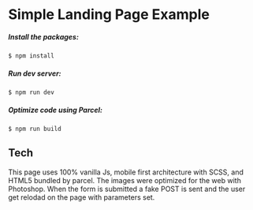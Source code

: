 # Simple Landing Page Example

##### Install the packages:
```
$ npm install
```

##### Run dev server:
```
$ npm run dev
```

##### Optimize code using Parcel:
```
$ npm run build
```

## Tech

This page uses 100% vanilla Js, mobile first architecture with SCSS, and HTML5 bundled by parcel. The images were optimized for the web with Photoshop. When the form is submitted a fake POST is sent and the user get relodad on the page with parameters set.